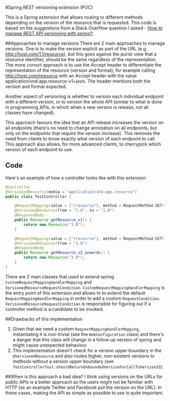 #Spring REST versioning extension (POC)


This is a Spring extension that allows routing to different methods depending on the version of the resource that is
requested. This code is based on the suggestions from a Stack Overflow question I asked - [How to manage REST API versioning with
spring?](http://stackoverflow.com/questions/20198275/how-to-manage-rest-api-versioning-with-spring ).

##Approaches to manage versions
There are 2 main approaches to manage versions. One is to make the version explicit as part of the URL
(e.g. http://host.com/1.1/resource), but this goes against the purist view that a resource identifier, should be the
same regardless of the representation. The more *correct* approach is to use the Accept header to differentiate the
representation of the resource (version and format), for example calling http://host.com/resource with an Accept header
with the value application/vnd.app.resource-v1+json. The header mentions both the version and format expected.

Another aspect of versioning is whether to version each individual endpoint with a different version, or to version the
whole API (similar to what is done in programming APIs, in which when a new version is release, not all classes have 
changed).

This approach favours the idea that an API release increases the version on all endpoints (there's no need to change
annotation on all endpoints, but only on the endpoints that require the version increase). This removes the need from
clients to know exactly what version of each endpoint to call. This approach also allows, for more advanced clients, to
cherrypick which version of each endpoint to use.

## Code

Here's an example of how a controller looks like with this extension

```java
@Controller
@VersionedResource(media = "application/vnd.app.resource")
public class TestController {

    @RequestMapping(value = {"/resource"}, method = RequestMethod.GET)
    @VersionedResource(from = "1.0", to = "1.0")
    @ResponseBody
    public Resource getResource_v1() {
        return new Resource("1.0");
    }

    @RequestMapping(value = {"/resource"}, method = RequestMethod.GET)
    @VersionedResource(from = "2.0")
    @ResponseBody
    public Resource getResource_v2_onwards() {
        return new Resource("2.0");
    }
}
```

There are 2 main classes that used to extend spring `CustomRequestMappingHandlerMapping` and 
`VersionedResourceRequestCondition`. `CustomRequestMappingHandlerMapping` is the entry point of this extension and 
allows to to extend the default `RequestMappingHandlerMapping` in order to add a custom `RequestCondition`. 
`VersionedResourceRequestCondition` is responsible for figuring out if a controller method is a candidate to be invoked.


##Drawbacks of this implementation
1. Given that we need a custom `RequestMappingHandlerMapping`, instantiating it is non-trivial (see the 
`WebConfiguration` class) and there's a danger that this class will change in a follow up version of spring and might 
cause unexpected behaviour.
2. This implementation doesn't check for a version upper boundary in the `@VersionedResource` and also routes higher,
non-existent versions to methods without a version upper boundary 
(see `TestControllerTest.shouldReturnUnboundedVersionForCallToVersion32`).

##When is this approach a bad idea?
I think using versions on the URLs for public APIs is a better approach as the users might not be familiar with HTTP
(as an example Twitter and Facebook put the version on the URL). In these cases, making the API as simple as possible
to use is quite important.